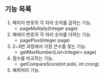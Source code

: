## 기능 목록
1. 페이지 번호의 각 자리 숫자를 곱하는 기능.
   - pageMultiply(Integer page)
2. 페에지 번호의 각 자리 숫자를 더하는 기능.
   - pagePlus(Integer page)
3. 2~3번 과정에서 가장 큰수를 찾는 기능.
   - getMaxNumber(List&#60;Integer> page)
4. 점수를 비교하는 기능.
   - getCompareScore(int pobi, int crong)
5. 예외처리 기능.